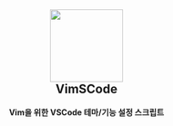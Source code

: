 <h2 align="center"><img src="https://raw.githubusercontent.com/VSCodeVim/Vim/master/images/icon.png" height="128"><br>VimSCode</h2>
<p align="center"><strong>Vim을 위한 VSCode 테마/기능 설정 스크립트</strong></p>
